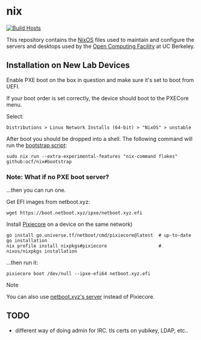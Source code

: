 # nix

[![Build Hosts](https://github.com/ocf/nix/actions/workflows/build.yml/badge.svg)](https://github.com/ocf/nix/actions/workflows/build.yml)

This repository contains the [NixOS] files used to maintain and configure the
servers and desktops used by the [Open Computing Facility] at UC Berkeley.

[NixOS]: https://nixos.org/
[Open Computing Facility]: https://www.ocf.berkeley.edu/
[Puppet]: https://github.com/ocf/puppet

## Installation on New Lab Devices

Enable PXE boot on the box in question and make sure it's set to boot from UEFI. 

If your boot order is set correctly, the device should boot to the PXECore menu. 

Select:

```
Distributions > Linux Network Installs (64-bit) > "NixOS" > unstable
```

After boot you should be dropped into a shell. The following command will run the [bootstrap script](https://github.com/ocf/nix/blob/main/bootstrap/bootstrap):

```
sudo nix run --extra-experimental-features "nix-command flakes" github:ocf/nix#bootstrap
```

### Note: What if no PXE boot server?

...then you can run one.

Get EFI images from netboot.xyz:

```
wget https://boot.netboot.xyz/ipxe/netboot.xyz.efi
```

Install [Pixiecore](https://github.com/danderson/netboot/tree/main/pixiecore) on a device on the same network)

```
go install go.universe.tf/netboot/cmd/pixiecore@latest  # up-to-date go installation
nix profile install nixpkgs#pixiecore                   # nixos/nixpkgs installation
```

...then run it:

```
pixiecore boot /dev/null --ipxe-efi64 netboot.xyz.efi
```

> [!NOTE]
> You can also use [netboot.xyz's server](https://netboot.xyz/docs/docker) instead of Pixiecore.


## TODO

 - different way of doing admin for IRC. tls certs on yubikey, LDAP, etc..
